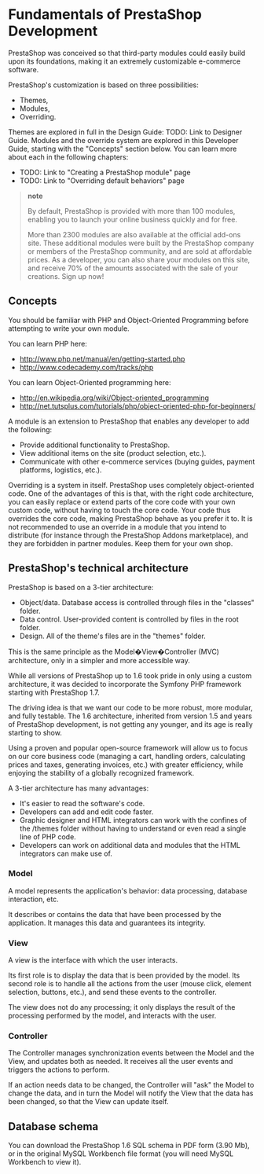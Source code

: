 Fundamentals of PrestaShop Development
======================================

PrestaShop was conceived so that third-party modules could easily build
upon its foundations, making it an extremely customizable e-commerce
software.

PrestaShop's customization is based on three possibilities:

-   Themes,
-   Modules,
-   Overriding.

Themes are explored in full in the Design Guide: TODO: Link to Designer
Guide. Modules and the override system are explored in this Developer
Guide, starting with the "Concepts" section below. You can learn more
about each in the following chapters:

-   TODO: Link to "Creating a PrestaShop module" page
-   TODO: Link to "Overriding default behaviors" page

> **note**
>
> By default, PrestaShop is provided with more than 100 modules,
> enabling you to launch your online business quickly and for free.
>
> More than 2300 modules are also available at the official add-ons
> site. These additional modules were built by the PrestaShop company or
> members of the PrestaShop community, and are sold at affordable
> prices. As a developer, you can also share your modules on this site,
> and receive 70% of the amounts associated with the sale of your
> creations. Sign up now!

Concepts
--------

You should be familiar with PHP and Object-Oriented Programming before
attempting to write your own module.

You can learn PHP here:

-   <http://www.php.net/manual/en/getting-started.php>
-   <http://www.codecademy.com/tracks/php>

You can learn Object-Oriented programming here:

-   <http://en.wikipedia.org/wiki/Object-oriented_programming>
-   <http://net.tutsplus.com/tutorials/php/object-oriented-php-for-beginners/>

A module is an extension to PrestaShop that enables any developer to add
the following:

-   Provide additional functionality to PrestaShop.
-   View additional items on the site (product selection, etc.).
-   Communicate with other e-commerce services (buying guides, payment
    platforms, logistics, etc.).

Overriding is a system in itself. PrestaShop uses completely
object-oriented code. One of the advantages of this is that, with the
right code architecture, you can easily replace or extend parts of the
core code with your own custom code, without having to touch the core
code. Your code thus overrides the core code, making PrestaShop behave
as you prefer it to. It is not recommended to use an override in a
module that you intend to distribute (for instance through the
PrestaShop Addons marketplace), and they are forbidden in partner
modules. Keep them for your own shop.

PrestaShop's technical architecture
-----------------------------------

PrestaShop is based on a 3-tier architecture:

-   Object/data. Database access is controlled through files in the
    "classes" folder.
-   Data control. User-provided content is controlled by files in the
    root folder.
-   Design. All of the theme's files are in the "themes" folder.

This is the same principle as the Model�View�Controller (MVC)
architecture, only in a simpler and more accessible way.

While all versions of PrestaShop up to 1.6 took pride in only using a
custom architecture, it was decided to incorporate the Symfony PHP
framework starting with PrestaShop 1.7.

The driving idea is that we want our code to be more robust, more
modular, and fully testable. The 1.6 architecture, inherited from
version 1.5 and years of PrestaShop development, is not getting any
younger, and its age is really starting to show.

Using a proven and popular open-source framework will allow us to focus
on our core business code (managing a cart, handling orders, calculating
prices and taxes, generating invoices, etc.) with greater efficiency,
while enjoying the stability of a globally recognized framework.

A 3-tier architecture has many advantages:

-   It's easier to read the software's code.
-   Developers can add and edit code faster.
-   Graphic designer and HTML integrators can work with the confines of
    the /themes folder without having to understand or even read a
    single line of PHP code.
-   Developers can work on additional data and modules that the HTML
    integrators can make use of.

### Model

A model represents the application's behavior: data processing, database
interaction, etc.

It describes or contains the data that have been processed by the
application. It manages this data and guarantees its integrity.

### View

A view is the interface with which the user interacts.

Its first role is to display the data that is been provided by the
model. Its second role is to handle all the actions from the user (mouse
click, element selection, buttons, etc.), and send these events to the
controller.

The view does not do any processing; it only displays the result of the
processing performed by the model, and interacts with the user.

### Controller

The Controller manages synchronization events between the Model and the
View, and updates both as needed. It receives all the user events and
triggers the actions to perform.

If an action needs data to be changed, the Controller will "ask" the
Model to change the data, and in turn the Model will notify the View
that the data has been changed, so that the View can update itself.

Database schema
---------------

You can download the PrestaShop 1.6 SQL schema in PDF form (3.90 Mb), or
in the original MySQL Workbench file format (you will need MySQL
Workbench to view it).
